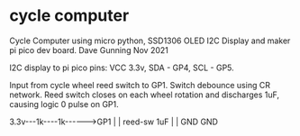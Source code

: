 # cycle computer

 Cycle Computer using micro python, SSD1306 OLED I2C Display and maker pi pico dev board.
 Dave Gunning Nov 2021

 I2C display to pi pico pins: VCC 3.3v, SDA - GP4, SCL - GP5.
 
 Input from cycle wheel reed switch to GP1. Switch debounce using CR network.
 Reed switch closes on each wheel rotation and discharges 1uF, causing logic 0 pulse on GP1.

 3.3v---1k----1k------>GP1
         |     |
      reed-sw  1uF
         |     |
        GND   GND
